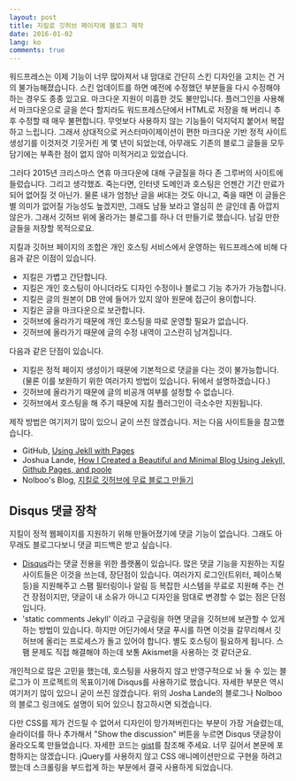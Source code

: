 ```yaml
---
layout: post
title: 지킬로 깃허브 페이지에 블로그 제작
date: 2016-01-02
lang: ko
comments: true
---
```


워드프레스는 이제 기능이 너무 많아져서 내 맘대로 간단히 스킨 디자인을 고치는 건 거의 불가능해졌습니다. 스킨 업데이트를 하면 예전에 수정했던 부분들을 다시 수정해야 하는 경우도 종종 있고요. 마크다운 지원이 미흡한 것도 불만입니다. 플러그인을 사용해서 마크다운으로 글을 쓴다 할지라도 워드프레스단에서 HTML로 저장을 해 버리니 추후 수정할 때 매우 불편합니다. 무엇보다 사용하지 않는 기능들이 덕지덕지 붙어서 복잡하고 느립니다. 그래서 상대적으로 커스터마이제이션이 편한 마크다운 기반 정적 사이트 생성기를 이것저것 기웃거린 게 몇 년이 되었는데, 아무래도 기존의 블로그 글들을 모두 담기에는 부족한 점이 없지 않아 미적거리고 있었습니다.

그러다 2015년 크리스마스 연휴 마크다운에 대해 구글질을 하다 존 그루버의 사이트에 들렀습니다. 그리고 생각했죠. 죽는다면, 인터넷 도메인과 호스팅은 언젠간 기간 만료가 되어 없어질 것 아닌가. 물론 내가 엄청난 글을 써대는 것도 아니고, 죽을 때면 이 글들은 별 의미가 없어질 가능성도 높겠지만, 그래도 남들 보라고 열심히 쓴 글인데 좀 아깝지 않은가. 그래서 깃허브 위에 올라가는 블로그를 하나 더 만들기로 했습니다. 남길 만한 글들을 저장할 목적으로요.

지킬과 깃허브 페이지의 조합은 개인 호스팅 서비스에서 운영하는 워드프레스에 비해 다음과 같은 이점이 있습니다.

- 지킬은 가볍고 간단합니다.
- 지킬은 개인 호스팅이 아니더라도 디자인 수정이나 블로그 기능 추가가 가능합니다.
- 지킬은 글의 원본이 DB 안에 들어가 있지 않아 원문에 접근이 용이합니다.
- 지킬은 글을 마크다운으로 보관합니다.
- 깃허브에 올라가기 때문에 개인 호스팅을 따로 운영할 필요가 없습니다.
- 깃허브에 올라가기 때문에 글의 수정 내역이 고스란히 남겨집니다.

다음과 같은 단점이 있습니다.

- 지킬은 정적 페이지 생성이기 때문에 기본적으로 댓글을 다는 것이 불가능합니다. (물론 이를 보완하기 위한 여러가지 방법이 있습니다. 뒤에서 설명하겠습니다.)
- 깃허브에 올라가기 때문에 글의 비공개 여부를 설정할 수 없습니다.
- 깃허브에서 호스팅을 해 주기 때문에 지킬 플러그인이 극소수만 지원됩니다.

제작 방법은 여기저기 많이 있으니 굳이 쓰진 않겠습니다. 저는 다음 사이트들을 참고했습니다.

- GitHub, [Using Jekll with Pages](https://help.github.com/articles/using-jekyll-with-pages/)
- Joshua Lande, [How I Created a Beautiful and Minimal Blog Using Jekyll, Github Pages, and poole](http://joshualande.com/jekyll-github-pages-poole/)
- Nolboo's Blog, [지킬로 깃허브에 무료 블로그 만들기](https://nolboo.github.io/blog/2013/10/15/free-blog-with-github-jekyll/)

## Disqus 댓글 장착

지킬이 정적 웹페이지를 지원하기 위해 만들어졌기에 댓글 기능이 없습니다. 그래도 아무래도 블로그다보니 댓글 피드백은 받고 싶습니다.

- [Disqus](https://disqus.com/)라는 댓글 전용을 위한 플랫폼이 있습니다. 많은 댓글 기능을 지원하는 지킬 사이트들은 이것을 쓰는데, 장단점이 있습니다. 여러가지 로그인(트위터, 페이스북 등)을 지원해주고 스팸 필터링이나 알림 등 복잡한 시스템을 무료로 지원해 주는 건 건 장점이지만, 댓글이 내 소유가 아니고 디자인을 맘대로 변경할 수 없는 점은 단점입니다.
- 'static comments Jekyll' 이라고 구글링을 하면 댓글을 깃허브에 보관할 수 있게 하는 방법이 있습니다. 하지만 어딘가에서 댓글 푸시를 하면 이것을 갈무리해서 깃허브에 올리는 프로세스가 돌고 있어야 합니다. 별도 호스팅이 필요하게 됩니다. 스팸 문제도 직접 해결해야 하는데 보통 Akismet을 사용하는 것 같더군요.

개인적으로 많은 고민을 했는데, 호스팅을 사용하지 않고 반영구적으로 놔 둘 수 있는 블로그가 이 프로젝트의 목표이기에 Disqus를 사용하기로 했습니다. 자세한 부분은 역시 여기저기 많이 있으니 굳이 쓰진 않겠습니다. 위의 Josha Lande의 블로그나 Nolboo의 블로그 링크에도 설명이 되어 있으니 참고하시면 되겠습니다.

다만 CSS를 제가 건드릴 수 없어서 디자인이 망가져버린다는 부분이 가장 거슬렸는데, 슬라이더를 하나 추가해서 "Show the discussion" 버튼을 누르면 Disqus 댓글창이 올라오도록 만들었습니다. 자세한 코드는 [gist](https://gist.github.com/seongjaelee/6052a5063874781380ad)를 참조해 주세요. 너무 길어서 본문에 포함하지는 않겠습니다. jQuery를 사용하지 않고 CSS 애니메이션만으로 구현을 하려고 했는데 스크롤링을 부드럽게 하는 부분에서 결국 사용하게 되었습니다.
